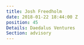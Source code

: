 ```yaml
---
title: Josh Freedholm
date: 2018-01-22 18:44:00 Z
position: 45
Details: Daedalus Ventures
Section: advisory
---
```


